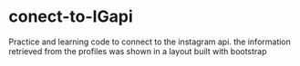 # conect-to-IGapi
 Practice and learning code to connect to the instagram api. the information retrieved from the profiles was shown in a layout built with bootstrap

